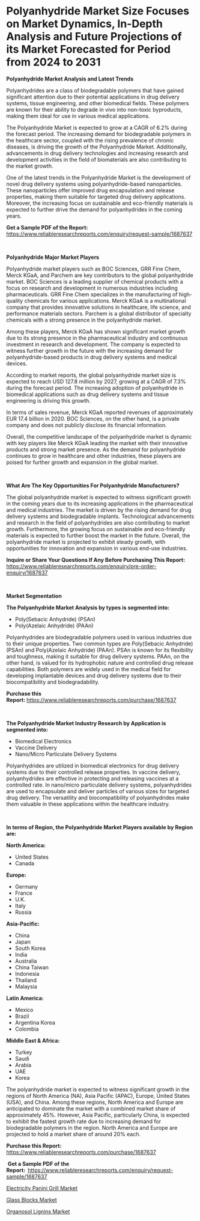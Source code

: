 <p><h1>Polyanhydride Market Size Focuses on Market Dynamics, In-Depth Analysis and Future Projections of its Market Forecasted for Period from 2024 to 2031</h1></p><p><strong>Polyanhydride Market Analysis and Latest Trends</strong></p>
<p><p>Polyanhydrides are a class of biodegradable polymers that have gained significant attention due to their potential applications in drug delivery systems, tissue engineering, and other biomedical fields. These polymers are known for their ability to degrade in vivo into non-toxic byproducts, making them ideal for use in various medical applications.</p><p>The Polyanhydride Market is expected to grow at a CAGR of 6.2% during the forecast period. The increasing demand for biodegradable polymers in the healthcare sector, coupled with the rising prevalence of chronic diseases, is driving the growth of the Polyanhydride Market. Additionally, advancements in drug delivery technologies and increasing research and development activities in the field of biomaterials are also contributing to the market growth.</p><p>One of the latest trends in the Polyanhydride Market is the development of novel drug delivery systems using polyanhydride-based nanoparticles. These nanoparticles offer improved drug encapsulation and release properties, making them suitable for targeted drug delivery applications. Moreover, the increasing focus on sustainable and eco-friendly materials is expected to further drive the demand for polyanhydrides in the coming years.</p></p>
<p><strong>Get a Sample PDF of the Report:&nbsp;</strong> <a href="https://www.reliableresearchreports.com/enquiry/request-sample/1687637">https://www.reliableresearchreports.com/enquiry/request-sample/1687637</a></p>
<p>&nbsp;</p>
<p><strong>Polyanhydride Major Market Players</strong></p>
<p><p>Polyanhydride market players such as BOC Sciences, GRR Fine Chem, Merck KGaA, and Parchem are key contributors to the global polyanhydride market. BOC Sciences is a leading supplier of chemical products with a focus on research and development in numerous industries including pharmaceuticals. GRR Fine Chem specializes in the manufacturing of high-quality chemicals for various applications. Merck KGaA is a multinational company that provides innovative solutions in healthcare, life science, and performance materials sectors. Parchem is a global distributor of specialty chemicals with a strong presence in the polyanhydride market.</p><p>Among these players, Merck KGaA has shown significant market growth due to its strong presence in the pharmaceutical industry and continuous investment in research and development. The company is expected to witness further growth in the future with the increasing demand for polyanhydride-based products in drug delivery systems and medical devices. </p><p>According to market reports, the global polyanhydride market size is expected to reach USD 127.8 million by 2027, growing at a CAGR of 7.3% during the forecast period. The increasing adoption of polyanhydride in biomedical applications such as drug delivery systems and tissue engineering is driving this growth.</p><p>In terms of sales revenue, Merck KGaA reported revenues of approximately EUR 17.4 billion in 2020. BOC Sciences, on the other hand, is a private company and does not publicly disclose its financial information.</p><p>Overall, the competitive landscape of the polyanhydride market is dynamic with key players like Merck KGaA leading the market with their innovative products and strong market presence. As the demand for polyanhydride continues to grow in healthcare and other industries, these players are poised for further growth and expansion in the global market.</p></p>
<p>&nbsp;</p>
<p><strong>What Are The Key Opportunities For Polyanhydride Manufacturers?</strong></p>
<p><p>The global polyanhydride market is expected to witness significant growth in the coming years due to its increasing applications in the pharmaceutical and medical industries. The market is driven by the rising demand for drug delivery systems and biodegradable implants. Technological advancements and research in the field of polyanhydrides are also contributing to market growth. Furthermore, the growing focus on sustainable and eco-friendly materials is expected to further boost the market in the future. Overall, the polyanhydride market is projected to exhibit steady growth, with opportunities for innovation and expansion in various end-use industries.</p></p>
<p><strong>Inquire or Share Your Questions If Any Before Purchasing This Report:</strong> <a href="https://www.reliableresearchreports.com/enquiry/pre-order-enquiry/1687637">https://www.reliableresearchreports.com/enquiry/pre-order-enquiry/1687637</a></p>
<p>&nbsp;</p>
<p><strong>Market Segmentation</strong></p>
<p><strong>The Polyanhydride Market Analysis by types is segmented into:</strong></p>
<p><ul><li>Poly(Sebacic Anhydride) (PSAn)</li><li>Poly(Azelaic Anhydride) (PAAn)</li></ul></p>
<p><p>Polyanhydrides are biodegradable polymers used in various industries due to their unique properties. Two common types are Poly(Sebacic Anhydride) (PSAn) and Poly(Azelaic Anhydride) (PAAn). PSAn is known for its flexibility and toughness, making it suitable for drug delivery systems. PAAn, on the other hand, is valued for its hydrophobic nature and controlled drug release capabilities. Both polymers are widely used in the medical field for developing implantable devices and drug delivery systems due to their biocompatibility and biodegradability.</p></p>
<p><strong>Purchase this Report:&nbsp;</strong><a href="https://www.reliableresearchreports.com/purchase/1687637">https://www.reliableresearchreports.com/purchase/1687637</a></p>
<p>&nbsp;</p>
<p><strong>The Polyanhydride Market Industry Research by Application is segmented into:</strong></p>
<p><ul><li>Biomedical Electronics</li><li>Vaccine Delivery</li><li>Nano/Micro Particulate Delivery Systems</li></ul></p>
<p><p>Polyanhydrides are utilized in biomedical electronics for drug delivery systems due to their controlled release properties. In vaccine delivery, polyanhydrides are effective in protecting and releasing vaccines at a controlled rate. In nano/micro particulate delivery systems, polyanhydrides are used to encapsulate and deliver particles of various sizes for targeted drug delivery. The versatility and biocompatibility of polyanhydrides make them valuable in these applications within the healthcare industry.</p></p>
<p>&nbsp;</p>
<p><strong>In terms of Region, the Polyanhydride Market Players available by Region are:</strong></p>
<p>
    <p> <strong> North America: </strong>
        <ul>
            <li>United States</li>
            <li>Canada</li>
        </ul>
        </p> 
    <p> <strong> Europe: </strong>
        <ul>
            <li>Germany</li>
            <li>France</li>
            <li>U.K.</li>
            <li>Italy</li>
            <li>Russia</li>
        </ul>
        </p> 
    <p> <strong> Asia-Pacific: </strong>
        <ul>
            <li>China</li>
            <li>Japan</li>
            <li>South Korea</li>
            <li>India</li>
            <li>Australia</li>
            <li>China Taiwan</li>
            <li>Indonesia</li>
            <li>Thailand</li>
            <li>Malaysia</li>
        </ul>
        </p> 
    <p> <strong> Latin America: </strong>
        <ul>
            <li>Mexico</li>
            <li>Brazil</li>
            <li>Argentina Korea</li>
            <li>Colombia</li>
        </ul>
        </p> 
    <p> <strong> Middle East & Africa: </strong>
        <ul>
            <li>Turkey</li>
            <li>Saudi</li>
            <li>Arabia</li>
            <li>UAE</li>
            <li>Korea</li>
        </ul>
    </p>
    </p>
<p><p>The polyanhydride market is expected to witness significant growth in the regions of North America (NA), Asia Pacific (APAC), Europe, United States (USA), and China. Among these regions, North America and Europe are anticipated to dominate the market with a combined market share of approximately 45%. However, Asia Pacific, particularly China, is expected to exhibit the fastest growth rate due to increasing demand for biodegradable polymers in the region. North America and Europe are projected to hold a market share of around 20% each.</p></p>
<p><strong>Purchase this Report: </strong><a href="https://www.reliableresearchreports.com/purchase/1687637">https://www.reliableresearchreports.com/purchase/1687637</a></p>
<p>&nbsp;<strong>Get a Sample PDF of the Report:&nbsp;&nbsp;</strong><a href="https://www.reliableresearchreports.com/enquiry/request-sample/1687637">https://www.reliableresearchreports.com/enquiry/request-sample/1687637</a></p>
<p><strong></strong></p>
<p><p><a href="https://view.publitas.com/reportprime-1/electricity-panini-grill-market-size-global-industry-overview-market-segmentation-and-forecast-2023-to-2030/">Electricity Panini Grill Market</a></p><p><a href="https://view.publitas.com/reportprime-1/glass-blocks-market-offers-provide-insightful-data-for-the-time-period-from-2023-to-2030-and-also-provide-analysis-based-on-application-type-and-region/">Glass Blocks Market</a></p><p><a href="https://view.publitas.com/reportprime-1/organosol-lignins-market-analysis-and-market-size-global-industry-overview-market-segmentation-and-forecast-2023-to-2030/">Organosol Lignins Market</a></p></p>